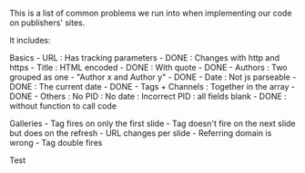 This is a list of common problems we run into when implementing our code on publishers' sites.

It includes:

Basics
	- URL
		: Has tracking parameters - DONE
		: Changes with http and https
	- Title
		: HTML encoded - DONE
		: With quote - DONE
	- Authors
		: Two grouped as one - "Author x and Author y" - DONE
	- Date
		: Not js parseable - DONE
		: The current date - DONE
	- Tags + Channels
		: Together in the array - DONE
	- Others
		: No PID
		: No date
		: Incorrect PID
		: all fields blank - DONE
		: without function to call code



Galleries
	- Tag fires on only the first slide
	- Tag doesn't fire on the next slide but does on the refresh
	- URL changes per slide
	- Referring domain is wrong
	- Tag double fires

Test

